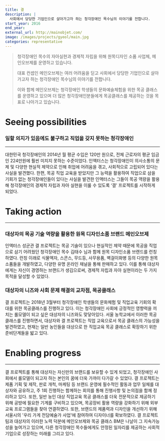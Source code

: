 ```yaml
---
title: 결
description: |
  사회에서 당당한 기업인으로 살아가고자 하는 청각장애인 목수님의 이야기를 전합니다.
start_year: 2016
end_year:
external_url: http://mainobjet.com/
image: /images/projects/gyeol/main.jpg
categories: representative
---
```


>청각장애인 목수의 자아실현과 경제적 자립을 위해 원목디자인 소품 사업체, 메인오브제를 운영하고 있습니다.
>
>대표 컨셉인 메인오브제는 여러 어려움을 딛고 사회에서 당당한 기업인으로 살아가고자 하는
>청각장애인 목수님의 이야기를 전합니다.
>
>
>이와 함께 메인오브제는 청각장애인 학생들의 문화예술체험을 위한 목공 클래스를 운영하고 있으며
더 많은 청각장애인분들에게 목공클래스를 제공하는 것을 목표로 나아가고 있습니다.


# Seeing possibilities

### 일할 의지가 있음에도 불구하고 직업을 갖지 못하는 청각장애인

*****

대한민국 청각장애인의 2014년 월 평균 수입은 120만 원으로, 전체 근로자의 평균 임금인 224만원에 훨씬 미치지 못하는 수준이었다. 인액터스는 청각장애인이 의사소통의 문제 및 다양한 현실적 제약으로 인해 취업에 어려움을 겪고, 사회적으로 고립되어 있다는 사실을 발견했다. 한편, 목공 직업 교육을 받았지만 그 능력을 활용하여 직업으로 삼을 기회가 없는 청각장애인들이 있다는 사실을 발견한 인액터스는 그들이 목공 역량을 활용해 청각장애인의 경제적 자립과 자아 실현을 이룰 수 있도록 ‘결’ 프로젝트를 시작하게 되었다.


# Taking action

*****

### 대상자의 목공 기술 역량을 활용한 원목 디자인소품 브랜드 메인오브제

인액터스 성균관 결 프로젝트는  목공 기술이 있으나 현실적인 제약 때문에 목공을 직업으로 삼기 어려웠던 청각장애인 목수 김태수 님과 함께 원목 디자인소품 브랜드를 런칭하였다. 런칭 이래로 식물액자, 스콘스, 무드등, 사무용품, 벽걸이화병 등의 다양한 원목 소품들을 개발하였고, 다양한 유명 온라인 채널을 통해 판매하고 있다. 이를 통해 대상자에게는 자신이 경영하는 브랜드가 생김으로써, 경제적 자립과 자아 실현이라는 두 가지 목적을 달성할 수 있었다.

### 대상자의 니즈와 사회 문제 해결의 교차점, 목공클래스

결 프로젝트는 2018년 3월부터 청각장애인 학생들의 문화체험 및 직업교육 기회의 확대를 위한 목공클래스를 진행하고 있다. 이는 청각장애인 사회에 긍정적인 영향력을 끼치는 롤모델이 되고 싶은 대상자의 니즈와도 맞닿아있다.  서울 농학교에서 이러한 목공클래스를 진행하면서, 대상자와 결 프로젝트는 직업 교육으로서 목공 클래스의 가능성을 발견하였고, 현재는 일반 농인들을 대상으로 한 직업교육 목공 클래스로 확장하기 위한 준비단계들을 밟고 있다.

# Enabling progress

*****

결 프로젝트를 통해 대상자는 자신만의 브랜드를 보유할 수 있게 되었고, 청각장애인 사회에서 롤모델이 되고자 하는 본인의 꿈에 더욱 가까이 다가갈 수 있었다. 결 프로젝트는 제품 기획 및 제작, 판로 개척, 마케팅 등 브랜드 운영에 필수적인 활동과 업무 일체를 대상자와 공유하고, 주 1회 진행하는 함께하는 회의를 통해 진행사항 및 논의점을 함께 정리하고 있다. 또한, 일반 농인 대상 직업교육 목공 클래스를 더욱 전문적으로 제공하기 위해 공방에 필요한 기계를 구비하고 있으며, 목공장비 활용 역량을 강화하기 위해 외부 교육 프로그램들을 찾아 연결하였다. 또한, 브랜드의 제품력과 디자인을 개선하기 위해 서울시의 '우리 가게 전담예술가 사업'에 참여하여 디자이너를 확보하였다. 결 프로젝트 팀과 대상자의 이러한 노력 덕분에 메인오브제와 목공 클래스 BM은 나날이 그 지속가능성을 높여가고 있으며, 다른 청각장애인 목수들에게도 안정된 일자리를 제공하는 사회적 기업으로 성장하는 미래를 그리고 있다.
